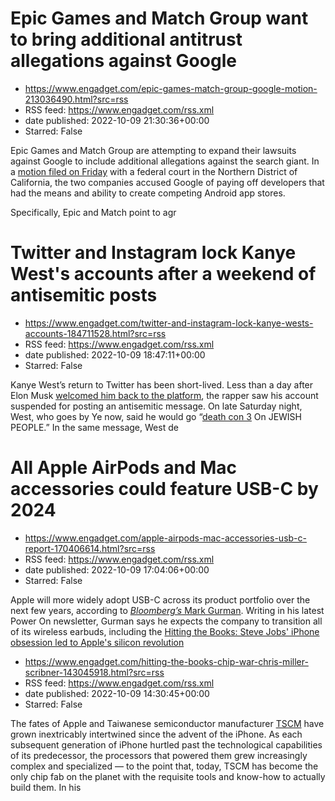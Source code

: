 # Epic Games and Match Group want to bring additional antitrust allegations against Google
 - https://www.engadget.com/epic-games-match-group-google-motion-213036490.html?src=rss
 - RSS feed: https://www.engadget.com/rss.xml
 - date published: 2022-10-09 21:30:36+00:00
 - Starred: False

<p>Epic Games and Match Group are attempting to expand their lawsuits against Google to include additional allegations against the search giant. In a <a href="https://www.scribd.com/document/599506240/Epic-Games-and-Match-Group-motion">motion filed on Friday</a> with a federal court in the Northern District of California, the two companies accused Google of paying off developers that had the means and ability to create competing Android app stores.</p><p>Specifically, Epic and Match point to agr

# Twitter and Instagram lock Kanye West's accounts after a weekend of antisemitic posts
 - https://www.engadget.com/twitter-and-instagram-lock-kanye-wests-accounts-184711528.html?src=rss
 - RSS feed: https://www.engadget.com/rss.xml
 - date published: 2022-10-09 18:47:11+00:00
 - Starred: False

<p>Kanye West’s return to Twitter has been short-lived. Less than a day after Elon Musk <a href="https://twitter.com/elonmusk/status/1578769394536452097?s=20&amp;t=ZLzW3H-P9tPVSESCBC57tw"><ins>welcomed him back to the platform</ins></a>, the rapper saw his account suspended for posting an antisemitic message. On late Saturday night, West, who goes by Ye now, said he would go “<a href="https://en.wikipedia.org/wiki/DEFCON"><ins>death con 3</ins></a> On JEWISH PEOPLE.” In the same message, West de

# All Apple AirPods and Mac accessories could feature USB-C by 2024
 - https://www.engadget.com/apple-airpods-mac-accessories-usb-c-report-170406614.html?src=rss
 - RSS feed: https://www.engadget.com/rss.xml
 - date published: 2022-10-09 17:04:06+00:00
 - Starred: False

<p>Apple will more widely adopt USB-C across its product portfolio over the next few years, according to <a href="https://www.bloomberg.com/news/newsletters/2022-10-09/will-the-iphone-15-get-usb-c-port-will-apple-aapl-release-a-wireless-iphone-l91edtxt"><em><ins>Bloomberg’s</ins></em><ins> Mark Gurman</ins></a>. Writing in his latest Power On newsletter, Gurman says he expects the company to transition all of its wireless earbuds, including the <a href="https://www.engadget.com/airpods-pro-revie

# Hitting the Books: Steve Jobs' iPhone obsession led to Apple's silicon revolution
 - https://www.engadget.com/hitting-the-books-chip-war-chris-miller-scribner-143045918.html?src=rss
 - RSS feed: https://www.engadget.com/rss.xml
 - date published: 2022-10-09 14:30:45+00:00
 - Starred: False

<p>The fates of Apple and Taiwanese semiconductor manufacturer <a href="https://www.crfs.com/tscm/">TSCM</a> have grown inextricably intertwined since the advent of the iPhone. As each subsequent generation of iPhone hurtled past the technological capabilities of its predecessor, the processors that powered them grew increasingly complex and specialized — to the point that, today, TSCM has become the only chip fab on the planet with the requisite tools and know-how to actually build them. In his
